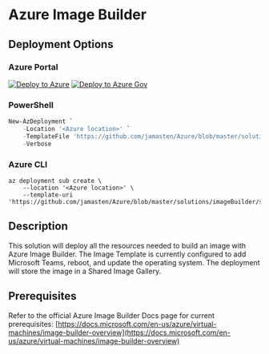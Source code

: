 # Azure Image Builder

## Deployment Options

### Azure Portal

[![Deploy to Azure](https://aka.ms/deploytoazurebutton)](https%3A%2F%2Fgithub.com%2Fjamasten%2FAzure%2Fblob%2Fmaster%2Fsolutions%2FimageBuilder%2Fsolution.json)
[![Deploy to Azure Gov](https://aka.ms/deploytoazuregovbutton)](https%3A%2F%2Fgithub.com%2Fjamasten%2FAzure%2Fblob%2Fmaster%2Fsolutions%2FimageBuilder%2Fsolution.json)

### PowerShell

````powershell
New-AzDeployment `
    -Location '<Azure location>' `
    -TemplateFile 'https://github.com/jamasten/Azure/blob/master/solutions/imageBuilder/solution.json' `
    -Verbose
````

### Azure CLI

````cli
az deployment sub create \
    --location '<Azure location>' \
    --template-uri 'https://github.com/jamasten/Azure/blob/master/solutions/imageBuilder/solution.json'
````

## Description

This solution will deploy all the resources needed to build an image with Azure Image Builder.  The Image Template is currently configured to add Microsoft Teams, reboot, and update the operating system.  The deployment will store the image in a Shared Image Gallery.

## Prerequisites

Refer to the official Azure Image Builder Docs page for current prerequisites: [https://docs.microsoft.com/en-us/azure/virtual-machines/image-builder-overview](https://docs.microsoft.com/en-us/azure/virtual-machines/image-builder-overview) 